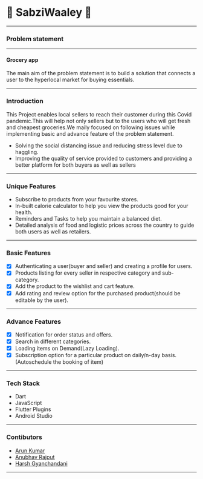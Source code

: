 # 🥝 SabziWaaley 🥝
***
### Problem statement 
***
#### Grocery app
The main aim of the problem statement is to build a solution that connects
a user to the hyperlocal market for buying essentials.
***
### Introduction 
This Project enables local sellers to reach their customer during this Covid pandemic.This will help not only sellers but to the users who will get fresh and cheapest groceries.We maily focused on following issues while implementing basic and advance feature of the problem statement.

  - Solving the social distancing issue and reducing stress level due to haggling.
  - Improving the quality of service provided to customers and providing a better platform for both buyers as well as sellers

***

### Unique Features
* Subscribe to products from your favourite stores.</br>
* In-built calorie calculator to help you view the products good for your health.</br>
* Reminders and Tasks to help you maintain a balanced diet.</br>
* Detailed analysis of food and logistic prices across the country to guide both users as well as retailers.</br>
***

### Basic Features
  - [X] Authenticating a user(buyer and seller) and creating a profile for users.</br>
  - [X] Products  listing for every seller in respective category and sub-category.</br>
  - [X] Add the product to the wishlist and cart feature.</br>
  - [X] Add rating and review option for the purchased product(should be editable by the user).</br>
***

### Advance Features
- [X] Notification for order status and offers.</br>
- [X] Search in different categories.</br>
- [X] Loading items on Demand(Lazy Loading).</br>
- [X] Subscription option for a particular product on daily/n-day basis.
(Autoschedule the booking of item)</br>
***

### Tech Stack 
  * Dart
  * JavaScript
  * Flutter Plugins
  * Android Studio
***

### Contibutors
- [Arun Kumar](https://github.com/developer-arun) 
- [Anubhav Rajput](https://github.com/anubhav180400)
- [Harsh Gyanchandani](https://github.com/harshh3010)
***
